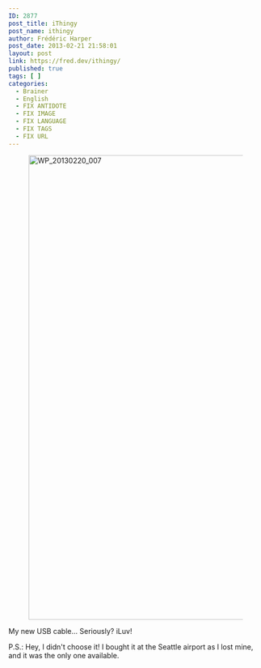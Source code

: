 ```yaml
---
ID: 2877
post_title: iThingy
post_name: ithingy
author: Frédéric Harper
post_date: 2013-02-21 21:58:01
layout: post
link: https://fred.dev/ithingy/
published: true
tags: [ ]
categories:
  - Brainer
  - English
  - FIX ANTIDOTE
  - FIX IMAGE
  - FIX LANGUAGE
  - FIX TAGS
  - FIX URL
---
```

<figure><img alt="WP_20130220_007" src="http://fred.dev/wp-content/uploads/2013/02/WP_20130220_007.jpg" width="1632" height="918"/></figure><p>My new USB cable... Seriously? iLuv!</p><p>P.S.: Hey, I didn't choose it! I bought it at the Seattle airport as I lost mine, and it was the only one available.</p> 